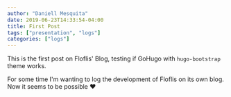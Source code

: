 ```yaml
---
author: "Daniell Mesquita"
date: 2019-06-23T14:33:54-04:00
title: First Post
tags: ["presentation", "logs"]
categories: ["logs"]
---
```


This is the first post on Floflis' Blog, testing if GoHugo with `hugo-bootstrap` theme works.

For some time I'm wanting to log the development of Floflis on its own blog. Now it seems to be possible ❤
